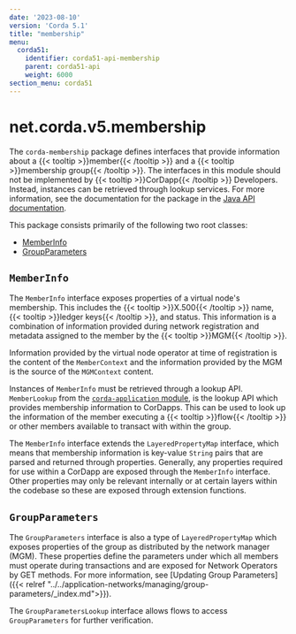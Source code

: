 ```yaml
---
date: '2023-08-10'
version: 'Corda 5.1'
title: "membership"
menu:
  corda51:
    identifier: corda51-api-membership
    parent: corda51-api
    weight: 6000
section_menu: corda51
---
```

# net.corda.v5.membership
The `corda-membership` package defines interfaces that provide information about a {{< tooltip >}}member{{< /tooltip >}} and a {{< tooltip >}}membership group{{< /tooltip >}}. The interfaces in this module should not be implemented by {{< tooltip >}}CorDapp{{< /tooltip >}} Developers. Instead, instances can be retrieved through lookup services.
For more information, see the documentation for the package in the <a href="/en/api-ref/corda/{{<version-num>}}/net/corda/v5/membership/package-summary.html" target=" blank">Java API documentation</a>.

This package consists primarily of the following two root classes:
* [MemberInfo](#memberinfo)
* [GroupParameters](#groupparameters)

## `MemberInfo`
The `MemberInfo` interface exposes properties of a virtual node's membership. This includes the {{< tooltip >}}X.500{{< /tooltip >}} name, {{< tooltip >}}ledger keys{{< /tooltip >}}, and status. This information is a combination of information provided during network registration and metadata assigned to the member by the {{< tooltip >}}MGM{{< /tooltip >}}.

Information provided by the virtual node operator at time of registration is the content of the `MemberContext` and the information provided by the MGM is the source of the `MGMContext` content.

Instances of `MemberInfo` must be retrieved through a lookup API. `MemberLookup` from the <a href="application/membership.md">`corda-application` module</a>, is the lookup API which provides membership information to CorDapps. This can be used to look up the information of the member executing a {{< tooltip >}}flow{{< /tooltip >}} or other members available to transact with within the group.

The `MemberInfo` interface extends the `LayeredPropertyMap` interface, which means that membership information is key-value `String` pairs that are parsed and returned through properties. Generally, any properties required for use within a CorDapp are exposed through the `MemberInfo` interface. Other properties may only be relevant internally or at certain layers within the codebase so these are exposed through extension functions.


## `GroupParameters`

The `GroupParameters` interface is also a type of `LayeredPropertyMap` which exposes properties of the group as distributed by the network manager (MGM). These properties define the parameters under which all members must operate during transactions and are exposed for Network Operators by GET methods. For more information, see [Updating Group Parameters]({{< relref "../../application-networks/managing/group-parameters/_index.md">}}).

The `GroupParametersLookup` interface allows flows to access `GroupParameters` for further verification.